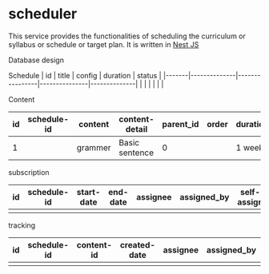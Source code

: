 # scheduler
This service provides the functionalities of scheduling the curriculum or syllabus or schedule or target plan. It is written in [Nest JS](https://github.com/nestjs/nest)

Database design

Schedule
| id    | title        | config         | duration      |   status     |
|-------|--------------|----------------|---------------|--------------|
|       |              |                |               |              |

Content

| id    |schedule-id| content  | content-detail | parent_id |order| duration | config  | context | context-id | prerequisite   | post-action | status   |
|-------|-----------|----------|----------------|-----------|------|---------|---------|---------|------------|----------------|-------------|----------|
|  1    |           |grammer   | Basic sentence | 0         |      | 1 week  | {JSON } |         |            | Letter knowing |assignment   |published |


subscription

| id    | schedule-id  | start-date     | end-date  | assignee | assigned_by  | self-assign | status |
|-------|--------------|----------------|-----------|----------|--------------|-------------|--------|
|       |              |                |           |          |              |             |        |

tracking

| id    | schedule-id  | content-id     | created-date  | assignee | assigned_by  | self-assign | delay  | status |
|-------|--------------|----------------|---------------|----------|--------------|-------------|--------|--------|
|       |              |                |               |          |              |             |        |        |



